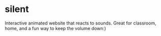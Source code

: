 # silent
Interactive animated website that reacts to sounds. Great for classroom, home, and a fun way to keep the volume down:)
